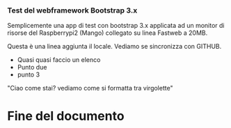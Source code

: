 <h3>Test del webframework Bootstrap 3.x</h3>

Semplicemente una app di test con bootstrap 3.x applicata ad un monitor di risorse del Raspberrypi2 (Mango) collegato su linea Fastweb a 20MB.

Questa è una linea aggiunta il locale. Vediamo se sincronizza con GITHUB.

- Quasi quasi faccio un elenco
- Punto due
- punto 3

"Ciao come stai? vediamo come si formatta tra virgolette"

# Fine del documento

